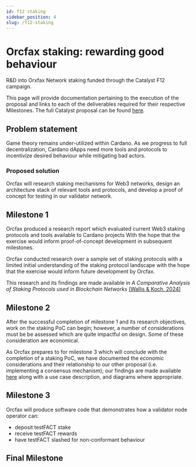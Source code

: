 ```yaml
---
id: f12 staking
sidebar_position: 4
slug: /f12-staking
---
```


# Orcfax staking: rewarding good behaviour

R&D into Orxfax Network staking funded through the Catalyst F12 campaign.

This page will provide documentation pertaining to the execution of the proposal
and links to each of the deliverables required for their respective Milestones.
The full Catalyst proposal can be found [here][cat-1].

[cat-1]:
    https://projectcatalyst.io/funds/12/f12-cardano-use-cases-concept/orcfax-staking-rewarding-good-behaviour

## Problem statement

Game theory remains under-utilized within Cardano. As we progress to full
decentralization, Cardano dApps need more tools and protocols to incentivize
desired behaviour while mitigating bad actors.

### Proposed solution

Orcfax will research staking mechanisms for Web3 networks, design an
architecture stack of relevant tools and protocols, and develop a proof of
concept for testing in our validator network.

## Milestone 1

Orcfax produced a research report which evaluated current Web3 staking protocols
and tools available to Cardano projects With the hope that the exercise would
inform proof-of-concept development in subsequent milestones.

Orcfax conducted research over a sample set of staking protocols with a limited
initial understanding of the staking protocol landscape with the hope that the
exercise would inform future development by Orcfax.

This research and its findings are made available in _A Comparative Analysis of
Staking Protocols used in Blockchain Networks_ [(Wallis &
Koch, 2024)][staking-paper]

[staking-paper]: ./wallis-koch--2024--a-comparative-analysis-staking.md

## Milestone 2

After the successful completion of milestone 1 and its research objectives, work
on the staking PoC can begin; however, a number of considerations must be be
assessed which are quite impactful on design. Some of these consideration are
economical.

As Orcfax prepares to for milestone 3 which will conclude with the completion of
a staking PoC, we have documented the economic considerations and their
relationship to our other proposal (i.e. implementing a consensus mechanism);
our findings are made available [here][m2-1] along with a use case description,
and diagrams where appropriate.

[m2-1]: ./f12-economic-model.md

## Milestone 3

Orcfax will produce software code that demonstrates how a validator node
operator can:

-   deposit testFACT stake
-   receive testFACT rewards
-   have testFACT slashed for non-conformant behaviour

## Final Milestone
